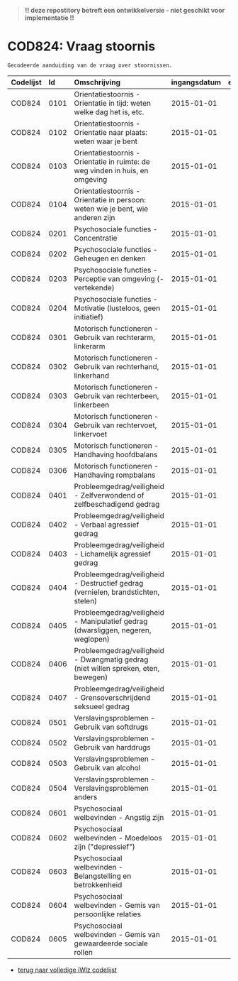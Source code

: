 > **!! deze repostitory betreft een ontwikkelversie - niet geschikt voor implementatie !!**	
# COD824: Vraag stoornis	
	Gecodeerde aanduiding van de vraag over stoornissen.	
|Codelijst|Id|Omschrijving|ingangsdatum|expiratiedatum|mutatiedatum|mutatie|	
|:--|:--|:--|:--|:--|:--|:--|	
|	COD824	|	0101	|	Orientatiestoornis - Orientatie in tijd: weten welke dag het is, etc.	|	2015-01-01	|		|		|		|
|	COD824	|	0102	|	Orientatiestoornis - Orientatie naar plaats: weten waar je bent	|	2015-01-01	|		|		|		|
|	COD824	|	0103	|	Orientatiestoornis - Orientatie in ruimte: de weg vinden in huis, en omgeving	|	2015-01-01	|		|		|		|
|	COD824	|	0104	|	Orientatiestoornis - Orientatie in persoon: weten wie je bent, wie anderen zijn	|	2015-01-01	|		|		|		|
|	COD824	|	0201	|	Psychosociale functies - Concentratie	|	2015-01-01	|		|		|		|
|	COD824	|	0202	|	Psychosociale functies - Geheugen en denken	|	2015-01-01	|		|		|		|
|	COD824	|	0203	|	Psychosociale functies - Perceptie van omgeving (-vertekende)	|	2015-01-01	|		|		|		|
|	COD824	|	0204	|	Psychosociale functies - Motivatie (lusteloos, geen initiatief)	|	2015-01-01	|		|		|		|
|	COD824	|	0301	|	Motorisch functioneren - Gebruik van rechterarm, linkerarm	|	2015-01-01	|		|		|		|
|	COD824	|	0302	|	Motorisch functioneren - Gebruik van rechterhand, linkerhand	|	2015-01-01	|		|		|		|
|	COD824	|	0303	|	Motorisch functioneren - Gebruik van rechterbeen, linkerbeen	|	2015-01-01	|		|		|		|
|	COD824	|	0304	|	Motorisch functioneren - Gebruik van rechtervoet, linkervoet	|	2015-01-01	|		|		|		|
|	COD824	|	0305	|	Motorisch functioneren - Handhaving hoofdbalans	|	2015-01-01	|		|		|		|
|	COD824	|	0306	|	Motorisch functioneren - Handhaving rompbalans	|	2015-01-01	|		|		|		|
|	COD824	|	0401	|	Probleemgedrag/veiligheid - Zelfverwondend of zelfbeschadigend gedrag	|	2015-01-01	|		|		|		|
|	COD824	|	0402	|	Probleemgedrag/veiligheid - Verbaal agressief gedrag	|	2015-01-01	|		|		|		|
|	COD824	|	0403	|	Probleemgedrag/veiligheid - Lichamelijk agressief gedrag	|	2015-01-01	|		|		|		|
|	COD824	|	0404	|	Probleemgedrag/veiligheid - Destructief gedrag (vernielen, brandstichten, stelen)	|	2015-01-01	|		|		|		|
|	COD824	|	0405	|	Probleemgedrag/veiligheid - Manipulatief gedrag (dwarsliggen, negeren, weglopen)	|	2015-01-01	|		|		|		|
|	COD824	|	0406	|	Probleemgedrag/veiligheid - Dwangmatig gedrag (niet willen spreken, eten, bewegen)	|	2015-01-01	|		|		|		|
|	COD824	|	0407	|	Probleemgedrag/veiligheid - Grensoverschrijdend seksueel gedrag	|	2015-01-01	|		|		|		|
|	COD824	|	0501	|	Verslavingsproblemen - Gebruik van softdrugs	|	2015-01-01	|		|		|		|
|	COD824	|	0502	|	Verslavingsproblemen - Gebruik van harddrugs	|	2015-01-01	|		|		|		|
|	COD824	|	0503	|	Verslavingsproblemen - Gebruik van alcohol	|	2015-01-01	|		|		|		|
|	COD824	|	0504	|	Verslavingsproblemen - Verslavingsproblemen anders	|	2015-01-01	|		|		|		|
|	COD824	|	0601	|	Psychosociaal welbevinden - Angstig zijn	|	2015-01-01	|		|		|		|
|	COD824	|	0602	|	Psychosociaal welbevinden - Moedeloos zijn ("depressief")	|	2015-01-01	|		|		|		|
|	COD824	|	0603	|	Psychosociaal welbevinden - Belangstelling en betrokkenheid	|	2015-01-01	|		|		|		|
|	COD824	|	0604	|	Psychosociaal welbevinden - Gemis van persoonlijke relaties	|	2015-01-01	|		|		|		|
|	COD824	|	0605	|	Psychosociaal welbevinden - Gemis van gewaardeerde sociale rollen	|	2015-01-01	|		|		|		|

* [terug naar volledige iWlz codelijst](../../iWlz-codelijsten.md)
